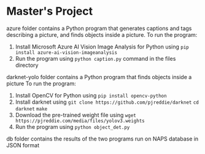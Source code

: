# Master's Project
azure folder contains a Python program that generates captions and tags describing a picture, and finds objects inside a picture.
To run the program:
1. Install Microsoft Azure AI Vision Image Analysis for Python using `pip install azure-ai-vision-imageanalysis`
2. Run the program using `python caption.py` command in the files directory
 
darknet-yolo folder contains a Python program that finds objects inside a picture
To run the program:
1. Install OpenCV for Python using `pip install opencv-python`
2. Install darknet using
`git clone https://github.com/pjreddie/darknet`
`cd darknet`
`make`
3. Download the pre-trained weight file using `wget https://pjreddie.com/media/files/yolov3.weights`
4. Run the program using `python object_det.py`

db folder contains the results of the two programs run on NAPS database in JSON format